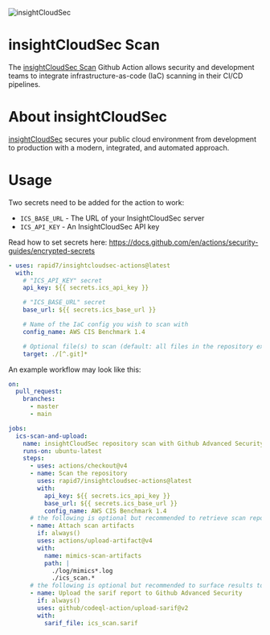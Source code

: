 ![insightCloudSec](https://www.rapid7.com/globalassets/_logos/png/insightcloudsec-b-c.png)
# insightCloudSec Scan
The [insightCloudSec Scan](https://docs.divvycloud.com/docs/iac-cli-scanning-tool) Github Action allows security and development teams to integrate infrastructure-as-code (IaC) scanning in their CI/CD pipelines.

# About insightCloudSec
[insightCloudSec](https://www.rapid7.com/products/insightcloudsec/) secures your public cloud environment from development to production with a modern, integrated, and automated approach. 

# Usage
Two secrets need to be added for the action to work:
- `ICS_BASE_URL` - The URL of your InsightCloudSec server
- `ICS_API_KEY` - An InsightCloudSec API key

Read how to set secrets here: https://docs.github.com/en/actions/security-guides/encrypted-secrets

```yaml
- uses: rapid7/insightcloudsec-actions@latest
  with:
    # "ICS_API_KEY" secret
    api_key: ${{ secrets.ics_api_key }}

    # "ICS_BASE_URL" secret
    base_url: ${{ secrets.ics_base_url }}

    # Name of the IaC config you wish to scan with
    config_name: AWS CIS Benchmark 1.4

    # Optional file(s) to scan (default: all files in the repository excluding the .git/ directory)
    target: ./[^.git]*
```

An example workflow may look like this:
```yaml
on:
  pull_request:
    branches:
      - master
      - main

jobs:
  ics-scan-and-upload:
    name: insightCloudSec repository scan with Github Advanced Security
    runs-on: ubuntu-latest
    steps:
      - uses: actions/checkout@v4
      - name: Scan the repository
        uses: rapid7/insightcloudsec-actions@latest
        with:
          api_key: ${{ secrets.ics_api_key }}
          base_url: ${{ secrets.ics_base_url }}
          config_name: AWS CIS Benchmark 1.4
      # the following is optional but recommended to retrieve scan reports and logs
      - name: Attach scan artifacts
        if: always()
        uses: actions/upload-artifact@v4
        with:
          name: mimics-scan-artifacts
          path: |
            ./log/mimics*.log
            ./ics_scan.*
      # the following is optional but recommended to surface results to Github Advanced Security
      - name: Upload the sarif report to Github Advanced Security
        if: always()
        uses: github/codeql-action/upload-sarif@v2
        with:
          sarif_file: ics_scan.sarif
```
